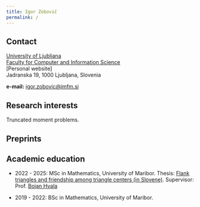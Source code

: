 ```yaml
---
title: Igor Zobovič
permalink: /
---
```


## Contact

[University of Ljubljana](https://www.uni-lj.si/university/)<br/>
[Faculty for Computer and Information Science](https://www.imfm.si) <br/>
[Personal website] <br/>
Jadranska 19, 1000 Ljubljana, Slovenia

**e-mail:** igor.zobovic@imfm.si

## Research interests

Truncated moment problems.

## Preprints

## Academic education

* 2022 - 2025: MSc in Mathematics, University of Maribor. Thesis: [Flank triangles and friendship among triangle centers (in Slovene)](https://dk.um.si/Dokument.php?id=187866&lang=slv). Supervisor: Prof. [Bojan Hvala](https://omr.fnm.um.si/index.php/zaposleni/clani-oddelka/bojan-hvala/)

* 2019 - 2022: BSc in Mathematics, University of Maribor.
